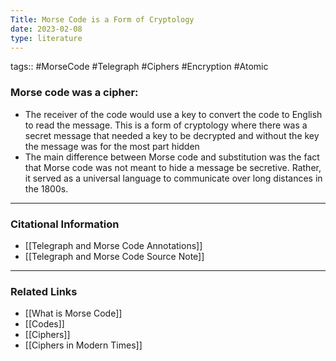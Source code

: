 ```yaml
---
Title: Morse Code is a Form of Cryptology
date: 2023-02-08
type: literature
---
```

tags:: #MorseCode #Telegraph #Ciphers #Encryption #Atomic


### Morse code was a cipher:
- The receiver of the code would use a key to convert the code to English to read the message. This is a form of cryptology where there was a secret message that needed a key to be decrypted and without the key the message was for the most part hidden
- The main difference between Morse code and substitution was the fact that Morse code was not meant to hide a message be secretive. Rather, it served as a universal language to communicate over long distances in the 1800s.

---
### Citational Information

- [[Telegraph and Morse Code Annotations]]
- [[Telegraph and Morse Code Source Note]]

---

### Related Links
- [[What is Morse Code]]
- [[Codes]]
- [[Ciphers]]
- [[Ciphers in Modern Times]]